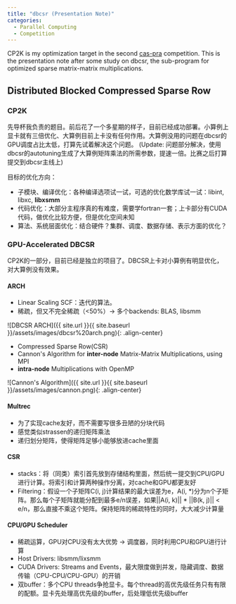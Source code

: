 ```yaml
---
title: "dbcsr (Presentation Note)"
categories:
  - Parallel Computing
  - Competition
---
```


CP2K is my optimization target in the second [cas-pra](https://cas-pra.sugon.com/) competition. This is the presentation note after some study on dbcsr, the sub-program for optimized sparse matrix-matrix multiplications.

## Distributed Blocked Compressed Sparse Row

### CP2K

先导杯我负责的题目。前后花了一个多星期的样子，目前已经成功部署。小算例上显卡就有三倍优化、大算例目前上卡没有任何作用。大算例没用的问题在dbcsr的GPU调度占比太低，打算先试着解决这个问题。
(Update: 问题部分解决，使用dbcsr的autotuning生成了大算例矩阵乘法的所需参数，提速一倍。比赛之后打算提交到dbcsr主线上)

目标的优化方向：

* 子模块、编译优化：各种编译选项试一试，可选的优化数学库试一试：libint, libxc, **libxsmm**
* 代码优化：大部分主程序真的有难度，需要学fortran一套；上卡部分有CUDA代码，做优化比较方便，但是优化空间未知
* 算法、系统层面优化：结合硬件？集群、调度、数据存储、表示方面的优化？

### GPU-Accelerated DBCSR

CP2K的一部分，目前已经是独立的项目了。DBCSR上卡对小算例有明显优化，对大算例没有效果。

#### ARCH

* Linear Scaling SCF：迭代的算法。
* 稀疏，但又不完全稀疏（<50%）-> 多个backends: BLAS, libsmm

![DBCSR ARCH]({{ site.url }}{{ site.baseurl }}/assets/images/dbcsr%20arch.png){: .align-center}
  
* Compressed Sparse Row(CSR)
* Cannon's Algorithm for **inter-node** Matrix-Matrix Multiplications, using MPI
* **intra-node** Multiplications with OpenMP

![Cannon's Algorithm]({{ site.url }}{{ site.baseurl }}/assets/images/cannon.png){: .align-center}

#### Multrec

* 为了实现cache友好，而不需要写很多丑陋的分块代码
* 感觉类似strassen的递归矩阵乘法
* 递归划分矩阵，使得矩阵足够小能够放进cache里面

#### CSR

* stacks：将（同类）索引首先放到存储结构里面，然后统一提交到CPU/GPU进行计算。将索引和计算两种操作分离，对cache和GPU都更友好
* Filtering：假设一个子矩阵C(i, j)计算结果的最大误差为e，A(i, \*)分为n个子矩阵。那么每个子矩阵就能分配到最多e/n误差，如果\|\|A(i, k)\|\| * \|\|B(k, j)\|\| < e/n，那么直接不乘这个矩阵。保持矩阵的稀疏特性的同时，大大减少计算量

#### CPU/GPU Scheduler

* 稀疏运算，GPU对CPU没有太大优势 -> 调度器，同时利用CPU和GPU进行计算
* Host Drivers: libsmm/lixsmm
* CUDA Drivers: Streams and Events，最大限度做到并发，隐藏调度、数据传输（CPU-CPU/CPU-GPU）的开销
* 双buffer：多个CPU threads争抢显卡。每个thread的高优先级任务只有有限的配额。显卡先处理高优先级的buffer，后处理低优先级buffer
